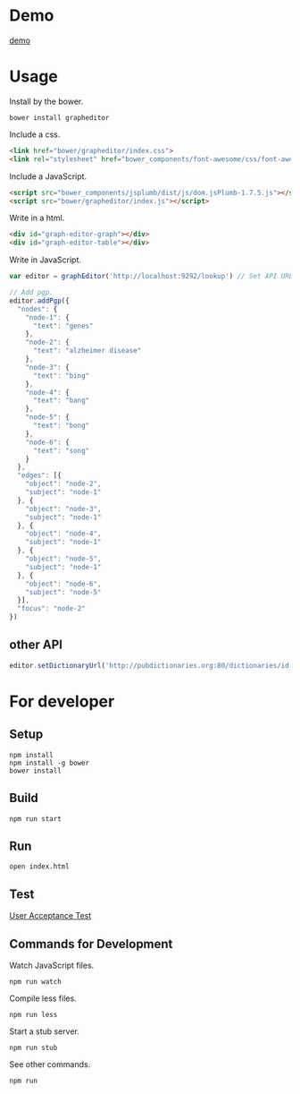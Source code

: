 # Demo
[demo](http://lodqa.github.io/grapheditor)

# Usage

Install by the bower.

```
bower install grapheditor
```

Include a css.

```html
<link href="bower/grapheditor/index.css">
<link rel="stylesheet" href="bower_components/font-awesome/css/font-awesome.css">
```

Include a JavaScript.

```html
<script src="bower_components/jsplumb/dist/js/dom.jsPlumb-1.7.5.js"></script>
<script src="bower/grapheditor/index.js"></script>
```

Write in a html.

```html
<div id="graph-editor-graph"></div>
<div id="graph-editor-table"></div>
```

Write in JavaScript.

```js
var editor = graphEditor('http://localhost:9292/lookup') // Set API URL to find terms of labels.

// Add pgp.
editor.addPgp({
  "nodes": {
    "node-1": {
      "text": "genes"
    },
    "node-2": {
      "text": "alzheimer disease"
    },
    "node-3": {
      "text": "bing"
    },
    "node-4": {
      "text": "bang"
    },
    "node-5": {
      "text": "bong"
    },
    "node-6": {
      "text": "song"
    }
  },
  "edges": [{
    "object": "node-2",
    "subject": "node-1"
  }, {
    "object": "node-3",
    "subject": "node-1"
  }, {
    "object": "node-4",
    "subject": "node-1"
  }, {
    "object": "node-5",
    "subject": "node-1"
  }, {
    "object": "node-6",
    "subject": "node-5"
  }],
  "focus": "node-2"
})
```
## other API
```js
editor.setDictionaryUrl('http://pubdictionaries.org:80/dictionaries/id_mapping?dictionaries=%5B%22qald-drugbank%22%2C%22qald-diseasome%22%2C%22qald-sider%22%5D&output_format=simple&threshold=0.5&top_n=0')
```

# For developer
## Setup

```
npm install
npm install -g bower
bower install
```

## Build
```
npm run start
```

## Run
```
open index.html
```

## Test
[User Acceptance Test](https://github.com/lodqa/grapheditor/wiki)

## Commands for Development
Watch JavaScript files.

```
npm run watch
```

Compile less files.

```
npm run less
```

Start a stub server.

```
npm run stub
```

See other commands.

```
npm run
```
